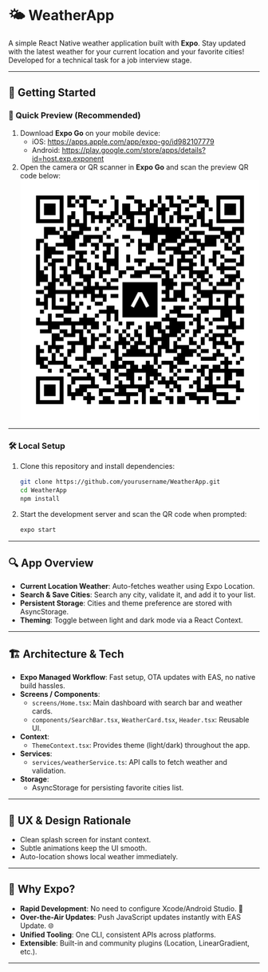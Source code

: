 # 🌤️ WeatherApp

A simple React Native weather application built with **Expo**. Stay updated with the latest weather for your current location and your favorite cities! Developed for a technical task for a job interview stage.

---

## 📲 Getting Started

### 📱 Quick Preview (Recommended)
1. Download **Expo Go** on your mobile device:
   - iOS: https://apps.apple.com/app/expo-go/id982107779  
   - Android: https://play.google.com/store/apps/details?id=host.exp.exponent  
2. Open the camera or QR scanner in **Expo Go** and scan the preview QR code below:
   ![Scan QR code](assets/images/previewQR.svg)

---

### 🛠️ Local Setup
1. Clone this repository and install dependencies:
   ```bash
   git clone https://github.com/yourusername/WeatherApp.git
   cd WeatherApp
   npm install
   ```
2. Start the development server and scan the QR code when prompted:
   ```bash
   expo start
   ```

---

## 🔍 App Overview

- **Current Location Weather**: Auto-fetches weather using Expo Location.
- **Search & Save Cities**: Search any city, validate it, and add it to your list.
- **Persistent Storage**: Cities and theme preference are stored with AsyncStorage.
- **Theming**: Toggle between light and dark mode via a React Context.

---

## 🏗️ Architecture & Tech

- **Expo Managed Workflow**: Fast setup, OTA updates with EAS, no native build hassles.
- **Screens / Components**:
  - `screens/Home.tsx`: Main dashboard with search bar and weather cards.
  - `components/SearchBar.tsx`, `WeatherCard.tsx`, `Header.tsx`: Reusable UI.
- **Context**:
  - `ThemeContext.tsx`: Provides theme (light/dark) throughout the app.
- **Services**:
  - `services/weatherService.ts`: API calls to fetch weather and validation.
- **Storage**:
  - AsyncStorage for persisting favorite cities list.

---

## 🎨 UX & Design Rationale

- Clean splash screen for instant context.
- Subtle animations keep the UI smooth.
- Auto-location shows local weather immediately.

---

## 🎉 Why Expo?

- **Rapid Development**: No need to configure Xcode/Android Studio. 🚀
- **Over-the-Air Updates**: Push JavaScript updates instantly with EAS Update. 🌐
- **Unified Tooling**: One CLI, consistent APIs across platforms.
- **Extensible**: Built-in and community plugins (Location, LinearGradient, etc.).

---

